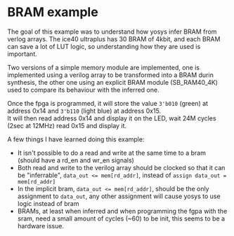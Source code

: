 # BRAM example

The goal of this example was to understand how yosys infer BRAM from verlog arrays.
The ice40 ultraplus has 30 BRAM of 4kbit, and each BRAM can save a lot of LUT logic, so understanding how they are used is important.

Two versions of a simple memory module are implemented, one is implemented using a verilog array to be transformed into a BRAM durin synthesis,
the other one using an explicit BRAM module (SB_RAM40_4K) used to compare its behaviour with the inferred one.

Once the fpga is programmed, it will store the value `3'b010` (green) at address 0x14 and `3'b110` (light blue) at address 0x15.  
It will then read address 0x14 and display it on the LED, wait 24M cycles (2sec at 12MHz) read 0x15 and display it.

A few things I have learned doing this example:
- It isn't possible to do a read and write at the same time to a bram (should have a rd_en and wr_en signals)
- Both read and write to the verilog array should be clocked so that it can be "inferrable", ```data_out <= mem[rd_addr]```, instead of ```assign data_out = mem[rd_addr]```
- In the implicit bram, ```data_out <= mem[rd_addr]```, should be the only assignment to ```data_out```, any other assignment will cause yosys to use logic instead of bram
- BRAMs, at least when inferred and when programming the fgpa with the sram, need a small amount of cycles (~60) to be init, this seems to be a hardware issue.
